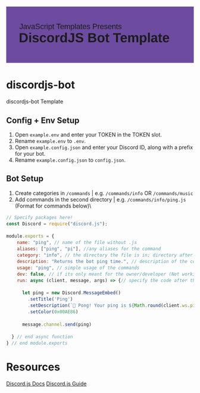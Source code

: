 ![Header](image/header.png)

# discordjs-bot
discordjs-bot Template

## Config + Env Setup

1. Open `example.env` and enter your TOKEN in the TOKEN slot.
2. Rename `example.env` to `.env`.
3. Open `example.config.json` and enter your Discord ID, along with a prefix for your bot.
4. Rename `example.config.json` to `config.json`.

## Bot Setup

1. Create categories in `/commands` | e.g. `/commands/info` OR `/commands/music`
2. Add commands in the second directory | e.g. `/commands/info/ping.js` (Format for commands below)\

```js
// Specify packages here!
const Discord = require("discord.js");

module.exports = {
    name: "ping", // name of the file without .js
    aliases: ["ping", "pi"], //any aliases for the command
    category: "info", // the directory the file is in; directory after /commands/
    description: "Returns the bot ping time.", // description of the commands
    usage: "ping", // simple usage of the commands
    dev: false, // if its only meant for the owner/developer (Not working right now)
    run: async (client, message, args) => {// specify the code after this line

      let ping = new Discord.MessageEmbed()
        .setTitle('Ping')
        .setDescription(`🏓 Pong! Your ping is ${Math.round(client.ws.ping)}ms!`)
        .setColor(0x00AE86)
      
      message.channel.send(ping)
  
  } // end async function
} // end module.exports
```

# Resources

[Discord.js Docs](https://discord.js.org/)
[Discord.js Guide](https://discordjs.guide/)

